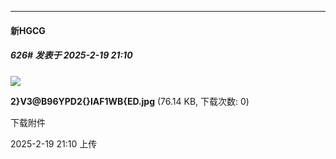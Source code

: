 ﻿
*****

####  新HGCG  
##### 626#       发表于 2025-2-19 21:10

<img src="https://img.saraba1st.com/forum/202502/19/211007qvzmfvr6z5vz9gnw.jpg" referrerpolicy="no-referrer">

<strong>2}V3@B96YPD2{}IAF1WB{ED.jpg</strong> (76.14 KB, 下载次数: 0)

下载附件

2025-2-19 21:10 上传

